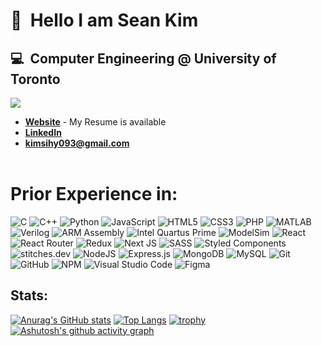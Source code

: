 # 👋&nbsp;&nbsp;Hello I am Sean Kim
## 💻&nbsp;&nbsp;Computer Engineering @ University of Toronto ##
![](https://komarev.com/ghpvc/?username=skim1601&color=blueviolet)
- **[Website](https://www.seankim.netlify.app)** - My Resume is available
- **[LinkedIn](https://www.linkedin.com/in/skim1601/)**
- **kimsihy093@gmail.com**
<br/><br/>

# Prior Experience in: #
![C](https://img.shields.io/badge/c-%2300599C.svg?style=for-the-badge&logo=c&logoColor=white)
![C++](https://img.shields.io/badge/c++-%2300599C.svg?style=for-the-badge&logo=c%2B%2B&logoColor=white)
![Python](https://img.shields.io/badge/python-3670A0?style=for-the-badge&logo=python&logoColor=ffdd54)
![JavaScript](https://img.shields.io/badge/javascript_(ES6+)-%23323330.svg?style=for-the-badge&logo=javascript&logoColor=%23F7DF1E)
![HTML5](https://img.shields.io/badge/html5-%23E34F26.svg?style=for-the-badge&logo=html5&logoColor=white)
![CSS3](https://img.shields.io/badge/css3-%231572B6.svg?style=for-the-badge&logo=css3&logoColor=white)
![PHP](https://img.shields.io/badge/php-%23777BB4.svg?style=for-the-badge&logo=php&logoColor=white)
![MATLAB](https://img.shields.io/badge/MATLAB-F16061?style=for-the-badge&logoColor=white)
![Verilog](https://img.shields.io/badge/Verilog-54039A?style=for-the-badge&logoColor=white)
![ARM Assembly](https://img.shields.io/badge/ARM_Assembly-gray?style=for-the-badge&logoColor=white)
![Intel Quartus Prime](https://img.shields.io/badge/Intel_Quartus_Prime-skyblue?style=for-the-badge&logoColor=white)
![ModelSim](https://img.shields.io/badge/ModelSim-black?style=for-the-badge&logoColor=white)
![React](https://img.shields.io/badge/react-%2320232a.svg?style=for-the-badge&logo=react&logoColor=%2361DAFB)
![React Router](https://img.shields.io/badge/React_Router-CA4245?style=for-the-badge&logo=react-router&logoColor=white)
![Redux](https://img.shields.io/badge/redux-%23593d88.svg?style=for-the-badge&logo=redux&logoColor=white)
![Next JS](https://img.shields.io/badge/Next-black?style=for-the-badge&logo=next.js&logoColor=white)
![SASS](https://img.shields.io/badge/SASS-hotpink.svg?style=for-the-badge&logo=SASS&logoColor=white)
![Styled Components](https://img.shields.io/badge/styled--components-DB7093?style=for-the-badge&logo=styled-components&logoColor=white)
![stitches.dev](https://img.shields.io/badge/stitches.dev-black?style=for-the-badge&logoColor=white)
![NodeJS](https://img.shields.io/badge/node.js-6DA55F?style=for-the-badge&logo=node.js&logoColor=white)
![Express.js](https://img.shields.io/badge/express.js-%23404d59.svg?style=for-the-badge&logo=express&logoColor=%2361DAFB)
![MongoDB](https://img.shields.io/badge/MongoDB-%234ea94b.svg?style=for-the-badge&logo=mongodb&logoColor=white)
![MySQL](https://img.shields.io/badge/mysql-%2300f.svg?style=for-the-badge&logo=mysql&logoColor=white)
![Git](https://img.shields.io/badge/git-%23F05033.svg?style=for-the-badge&logo=git&logoColor=white)
![GitHub](https://img.shields.io/badge/github-%23121011.svg?style=for-the-badge&logo=github&logoColor=white)
![NPM](https://img.shields.io/badge/NPM-%23000000.svg?style=for-the-badge&logo=npm&logoColor=white)
![Visual Studio Code](https://img.shields.io/badge/Visual%20Studio%20Code-0078d7.svg?style=for-the-badge&logo=visual-studio-code&logoColor=white)
![Figma](https://img.shields.io/badge/figma-%23F24E1E.svg?style=for-the-badge&logo=figma&logoColor=white)

## **Stats:** ##
[![Anurag's GitHub stats](https://github-readme-stats.vercel.app/api?username=skim1601&theme=vision-friendly-dark&card_width=700)](https://github.com/anuraghazra/github-readme-stats)
[![Top Langs](https://github-readme-stats.vercel.app/api/top-langs/?username=skim1601&layout=compact&theme=vision-friendly-dark&card_width=700&langs_count=10)](https://github.com/anuraghazra/github-readme-stats)
[![trophy](https://github-profile-trophy.vercel.app/?username=skim1601)](https://github.com/ryo-ma/github-profile-trophy)
[![Ashutosh's github activity graph](https://activity-graph.herokuapp.com/graph?username=skim1601&custom_title=Monthly%20Contribution%20Graph&hide_border=true&theme=react-dark)](https://github.com/ashutosh00710/github-readme-activity-graph)
